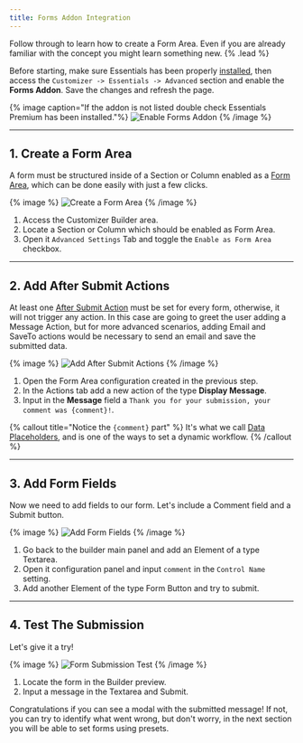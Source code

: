 ```yaml
---
title: Forms Addon Integration
---
```


Follow through to learn how to create a Form Area. Even if you are already familiar with the concept you might learn something new. {% .lead %}

Before starting, make sure Essentials has been properly [installed](../../integration), then access the `Customizer -> Essentials -> Advanced` section and enable the **Forms Addon**. Save the changes and refresh the page.

{% image caption="If the addon is not listed double check Essentials Premium has been installed."%}
![Enable Forms Addon](/assets/ytp/forms/integration/enable-addon.gif)
{% /image %}

---

## 1. Create a Form Area

A form must be structured inside of a Section or Column enabled as a [Form Area](form-area), which can be done easily with just a few clicks.

{% image %}
![Create a Form Area](/assets/ytp/forms/integration/create-form-area.gif)
{% /image %}

1. Access the Customizer Builder area.
1. Locate a Section or Column which should be enabled as Form Area.
1. Open it `Advanced Settings` Tab and toggle the `Enable as Form Area` checkbox.

---

## 2. Add After Submit Actions

At least one [After Submit Action](after-submit-actions) must be set for every form, otherwise, it will not trigger any action. In this case are going to greet the user adding a Message Action, but for more advanced scenarios, adding Email and SaveTo actions would be necessary to send an email and save the submitted data.

{% image %}
![Add After Submit Actions](/assets/ytp/forms/integration/add-form-actions.gif)
{% /image %}

1. Open the Form Area configuration created in the previous step.
1. In the Actions tab add a new action of the type **Display Message**.
1. Input in the **Message** field a `Thank you for your submission, your comment was {comment}!`.

{% callout title="Notice the `{comment}` part" %}
It's what we call [Data Placeholders](dynamic#data-placeholders), and is one of the ways to set a dynamic workflow.
{% /callout %}

---

## 3. Add Form Fields

Now we need to add fields to our form. Let's include a Comment field and a Submit button.

{% image %}
![Add Form Fields](/assets/ytp/forms/integration/add-form-fields.gif)
{% /image %}

1. Go back to the builder main panel and add an Element of a type Textarea.
1. Open it configuration panel and input `comment` in the `Control Name` setting.
1. Add another Element of the type Form Button and try to submit.

---

## 4. Test The Submission

Let's give it a try!

{% image %}
![Form Submission Test](/assets/ytp/forms/integration/submission-test.webp)
{% /image %}

1. Locate the form in the Builder preview.
1. Input a message in the Textarea and Submit.

Congratulations if you can see a modal with the submitted message! If not, you can try to identify what went wrong, but don't worry, in the next section you will be able to set forms using presets.
